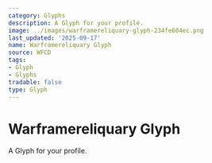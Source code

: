 ```yaml
---
category: Glyphs
description: A Glyph for your profile.
image: ../images/warframereliquary-glyph-234fe604ec.png
last_updated: '2025-09-17'
name: Warframereliquary Glyph
source: WFCD
tags:
- Glyph
- Glyphs
tradable: false
type: Glyph
---
```


# Warframereliquary Glyph

A Glyph for your profile.

